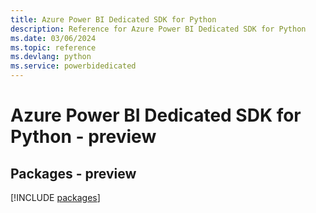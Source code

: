 ```yaml
---
title: Azure Power BI Dedicated SDK for Python
description: Reference for Azure Power BI Dedicated SDK for Python
ms.date: 03/06/2024
ms.topic: reference
ms.devlang: python
ms.service: powerbidedicated
---
```

# Azure Power BI Dedicated SDK for Python - preview
## Packages - preview
[!INCLUDE [packages](power-bi-dedicated-index.md)]